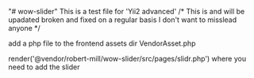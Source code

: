 "# wow-slider" This is a test file for 'Yii2 advanced'
/* This is and will be upadated broken and fixed on a regular basis I don't want to misslead anyone */

add a php file to the frontend assets dir VendorAsset.php

<?php
/**
 * Created by PhpStorm.
 * User: rmill_000
 * Date: 08/11/2017
 * Time: 11:04
 */

namespace frontend\assets;


use yii\web\AssetBundle;

class VendorAsset extends AssetBundle
{
    public $sourcePath = '@vendor/robert-mill/wow-slider';

    public $css = [
        'src/assets/css/wow.css',
    ];
    public $js = [

    ];
}

In the views Layout/main.php file
Add:
use frontend\assets\VendorAsset; // to the top of the page
Below this add:
	VendorAsset::register($this);

add the line 
    $this->render('@vendor/robert-mill/wow-slider/src/pages/slidr.php')
where you need to add the slider


